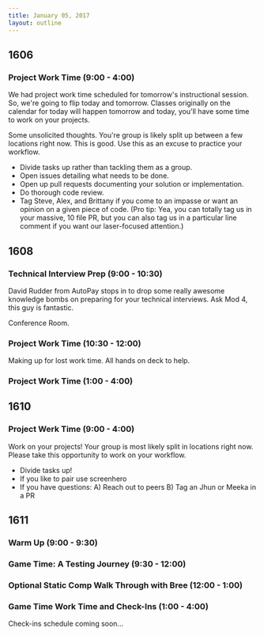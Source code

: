 ```yaml
---
title: January 05, 2017
layout: outline
---
```


## 1606

### Project Work Time (9:00 - 4:00)

We had project work time scheduled for tomorrow's instructional session. So, we're going to flip today and tomorrow. Classes originally on the calendar for today will happen tomorrow and today, you'll have some time to work on your projects.

Some unsolicited thoughts. You're group is likely split up between a few locations right now. This is good. Use this as an excuse to practice your workflow.

- Divide tasks up rather than tackling them as a group.
- Open issues detailing what needs to be done.
- Open up pull requests documenting your solution or implementation.
- Do thorough code review.
- Tag Steve, Alex, and Brittany if you come to an impasse or want an opinion on a given piece of code. (Pro tip: Yea, you can totally tag us in your massive, 10 file PR, but you can also tag us in a particular line comment if you want our laser-focused attention.)

## 1608

### Technical Interview Prep (9:00 - 10:30)  
David Rudder from AutoPay stops in to drop some really awesome knowledge bombs on preparing for your technical interviews. Ask Mod 4, this guy is fantastic.  

Conference Room.

### Project Work Time (10:30 - 12:00)
Making up for lost work time. All hands on deck to help.

### Project Work Time (1:00 - 4:00)


## 1610

### Project Werk Time (9:00 - 4:00)

Work on your projects!
Your group is most likely split in locations right now. Please take this opportunity to work on your workflow.

- Divide tasks up!
- If you like to pair use screenhero
- If you have questions:
    A) Reach out to peers
    B) Tag an Jhun or Meeka in a PR

## 1611

### Warm Up (9:00 - 9:30)

### Game Time: A Testing Journey (9:30 - 12:00)

### Optional Static Comp Walk Through with Bree (12:00 - 1:00)

### Game Time Work Time and Check-Ins (1:00 - 4:00)

Check-ins schedule coming soon...

